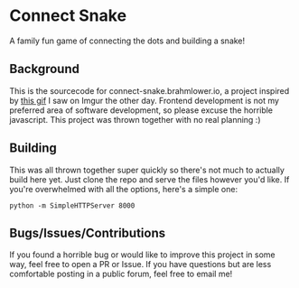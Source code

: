 # Connect Snake

A family fun game of connecting the dots and building a snake!

## Background

This is the sourcecode for connect-snake.brahmlower.io, a project inspired by [this gif](https://imgur.com/gallery/GBrEM) I saw on Imgur the other day. Frontend development is not my preferred area of software development, so please excuse the horrible javascript. This project was thrown together with no real planning :)

## Building

This was all thrown together super quickly so there's not much to actually build here yet. Just clone the repo and serve the files however you'd like. If you're overwhelmed with all the options, here's a simple one:

```
python -m SimpleHTTPServer 8000
```

## Bugs/Issues/Contributions

If you found a horrible bug or would like to improve this project in some way, feel free to open a PR or Issue. If you have questions but are less comfortable posting in a public forum, feel free to email me!